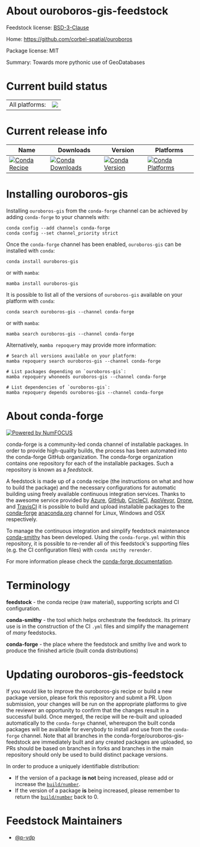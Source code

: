About ouroboros-gis-feedstock
=============================

Feedstock license: [BSD-3-Clause](https://github.com/conda-forge/ouroboros-gis-feedstock/blob/main/LICENSE.txt)

Home: https://github.com/corbel-spatial/ouroboros

Package license: MIT

Summary: Towards more pythonic use of GeoDatabases

Current build status
====================


<table><tr><td>All platforms:</td>
    <td>
      <a href="https://dev.azure.com/conda-forge/feedstock-builds/_build/latest?definitionId=26298&branchName=main">
        <img src="https://dev.azure.com/conda-forge/feedstock-builds/_apis/build/status/ouroboros-gis-feedstock?branchName=main">
      </a>
    </td>
  </tr>
</table>

Current release info
====================

| Name | Downloads | Version | Platforms |
| --- | --- | --- | --- |
| [![Conda Recipe](https://img.shields.io/badge/recipe-ouroboros--gis-green.svg)](https://anaconda.org/conda-forge/ouroboros-gis) | [![Conda Downloads](https://img.shields.io/conda/dn/conda-forge/ouroboros-gis.svg)](https://anaconda.org/conda-forge/ouroboros-gis) | [![Conda Version](https://img.shields.io/conda/vn/conda-forge/ouroboros-gis.svg)](https://anaconda.org/conda-forge/ouroboros-gis) | [![Conda Platforms](https://img.shields.io/conda/pn/conda-forge/ouroboros-gis.svg)](https://anaconda.org/conda-forge/ouroboros-gis) |

Installing ouroboros-gis
========================

Installing `ouroboros-gis` from the `conda-forge` channel can be achieved by adding `conda-forge` to your channels with:

```
conda config --add channels conda-forge
conda config --set channel_priority strict
```

Once the `conda-forge` channel has been enabled, `ouroboros-gis` can be installed with `conda`:

```
conda install ouroboros-gis
```

or with `mamba`:

```
mamba install ouroboros-gis
```

It is possible to list all of the versions of `ouroboros-gis` available on your platform with `conda`:

```
conda search ouroboros-gis --channel conda-forge
```

or with `mamba`:

```
mamba search ouroboros-gis --channel conda-forge
```

Alternatively, `mamba repoquery` may provide more information:

```
# Search all versions available on your platform:
mamba repoquery search ouroboros-gis --channel conda-forge

# List packages depending on `ouroboros-gis`:
mamba repoquery whoneeds ouroboros-gis --channel conda-forge

# List dependencies of `ouroboros-gis`:
mamba repoquery depends ouroboros-gis --channel conda-forge
```


About conda-forge
=================

[![Powered by
NumFOCUS](https://img.shields.io/badge/powered%20by-NumFOCUS-orange.svg?style=flat&colorA=E1523D&colorB=007D8A)](https://numfocus.org)

conda-forge is a community-led conda channel of installable packages.
In order to provide high-quality builds, the process has been automated into the
conda-forge GitHub organization. The conda-forge organization contains one repository
for each of the installable packages. Such a repository is known as a *feedstock*.

A feedstock is made up of a conda recipe (the instructions on what and how to build
the package) and the necessary configurations for automatic building using freely
available continuous integration services. Thanks to the awesome service provided by
[Azure](https://azure.microsoft.com/en-us/services/devops/), [GitHub](https://github.com/),
[CircleCI](https://circleci.com/), [AppVeyor](https://www.appveyor.com/),
[Drone](https://cloud.drone.io/welcome), and [TravisCI](https://travis-ci.com/)
it is possible to build and upload installable packages to the
[conda-forge](https://anaconda.org/conda-forge) [anaconda.org](https://anaconda.org/)
channel for Linux, Windows and OSX respectively.

To manage the continuous integration and simplify feedstock maintenance
[conda-smithy](https://github.com/conda-forge/conda-smithy) has been developed.
Using the ``conda-forge.yml`` within this repository, it is possible to re-render all of
this feedstock's supporting files (e.g. the CI configuration files) with ``conda smithy rerender``.

For more information please check the [conda-forge documentation](https://conda-forge.org/docs/).

Terminology
===========

**feedstock** - the conda recipe (raw material), supporting scripts and CI configuration.

**conda-smithy** - the tool which helps orchestrate the feedstock.
                   Its primary use is in the construction of the CI ``.yml`` files
                   and simplify the management of *many* feedstocks.

**conda-forge** - the place where the feedstock and smithy live and work to
                  produce the finished article (built conda distributions)


Updating ouroboros-gis-feedstock
================================

If you would like to improve the ouroboros-gis recipe or build a new
package version, please fork this repository and submit a PR. Upon submission,
your changes will be run on the appropriate platforms to give the reviewer an
opportunity to confirm that the changes result in a successful build. Once
merged, the recipe will be re-built and uploaded automatically to the
`conda-forge` channel, whereupon the built conda packages will be available for
everybody to install and use from the `conda-forge` channel.
Note that all branches in the conda-forge/ouroboros-gis-feedstock are
immediately built and any created packages are uploaded, so PRs should be based
on branches in forks and branches in the main repository should only be used to
build distinct package versions.

In order to produce a uniquely identifiable distribution:
 * If the version of a package **is not** being increased, please add or increase
   the [``build/number``](https://docs.conda.io/projects/conda-build/en/latest/resources/define-metadata.html#build-number-and-string).
 * If the version of a package **is** being increased, please remember to return
   the [``build/number``](https://docs.conda.io/projects/conda-build/en/latest/resources/define-metadata.html#build-number-and-string)
   back to 0.

Feedstock Maintainers
=====================

* [@p-vdp](https://github.com/p-vdp/)

